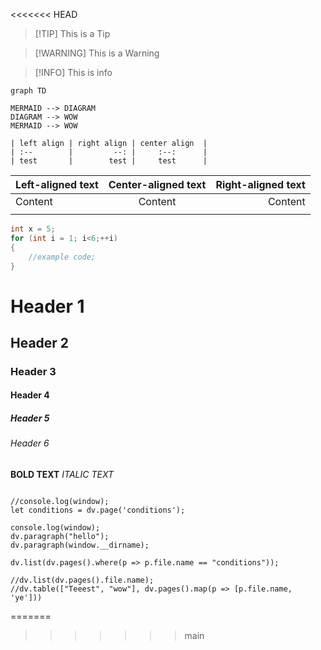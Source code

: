 <<<<<<< HEAD
>[!TIP] This is a Tip

>[!WARNING] This is a Warning

>[!INFO] This is info

```mermaid
graph TD

MERMAID --> DIAGRAM
DIAGRAM --> WOW
MERMAID --> WOW
```

```
| left align | right align | center align  |
| :--        |         --: |     :--:      |
| test       |        test |     test      |

```

| Left-aligned text | Center-aligned text | Right-aligned text |
| :---------------- | :-----------------: | -----------------: |
| Content           |       Content       |            Content |
|                   |                     |                    |

```c++ 
int x = 5;
for (int i = 1; i<6;++i)
{
	//example code;
}
```

# Header 1
## Header 2
### Header 3
#### Header 4
##### Header 5
###### Header 6


**BOLD TEXT**
*ITALIC TEXT*


```dataviewjs

//console.log(window);
let conditions = dv.page('conditions');

console.log(window);
dv.paragraph("hello");
dv.paragraph(window.__dirname);

dv.list(dv.pages().where(p => p.file.name == "conditions"));

//dv.list(dv.pages().file.name);
//dv.table(["Teeest", "wow"], dv.pages().map(p => [p.file.name, 'ye']))
```

=======
>>>>>>> main
